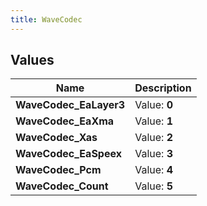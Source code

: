 ```yaml
---
title: WaveCodec
---
```


## Values

| Name | Description |
| ---- | ----------- |
| **WaveCodec\_EaLayer3** | Value: **0** |
| **WaveCodec\_EaXma** | Value: **1** |
| **WaveCodec\_Xas** | Value: **2** |
| **WaveCodec\_EaSpeex** | Value: **3** |
| **WaveCodec\_Pcm** | Value: **4** |
| **WaveCodec\_Count** | Value: **5** |

